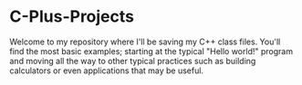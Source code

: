 # C-Plus-Projects
Welcome to my repository where I'll be saving my C++ class files. You'll find the most basic examples; starting at the typical "Hello world!" program and moving all the way to other typical practices such as building calculators or even applications that may be useful.

